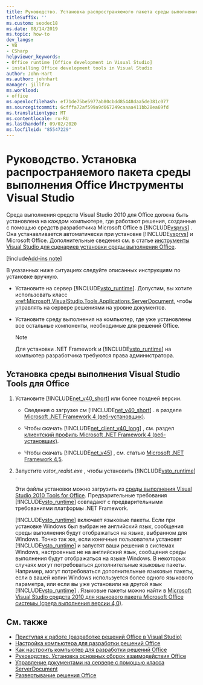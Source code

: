 ```yaml
---
title: Руководство. Установка распространяемого пакета среды выполнения Office Инструменты Visual Studio
titleSuffix: ''
ms.custom: seodec18
ms.date: 08/14/2019
ms.topic: how-to
dev_langs:
- VB
- CSharp
helpviewer_keywords:
- Office runtime [Office development in Visual Studio]
- installing Office development tools in Visual Studio
author: John-Hart
ms.author: johnhart
manager: jillfra
ms.workload:
- office
ms.openlocfilehash: ef71de75be5977ab80cbdd85448daa5de381c077
ms.sourcegitcommit: 6cfffa72af599a9d667249caaaa411bb28ea69fd
ms.translationtype: MT
ms.contentlocale: ru-RU
ms.lasthandoff: 09/02/2020
ms.locfileid: "85547229"
---
```

# <a name="how-to-install-the-visual-studio-tools-for-office-runtime-redistributable"></a>Руководство. Установка распространяемого пакета среды выполнения Office Инструменты Visual Studio
  Среда выполнения средств Visual Studio 2010 для Office должна быть установлена на каждом компьютере, где работают решения, созданные с помощью средств разработчика Microsoft Office в [!INCLUDE[vsprvs](../sharepoint/includes/vsprvs-md.md)] . Она устанавливается автоматически при установке [!INCLUDE[vsprvs](../sharepoint/includes/vsprvs-md.md)] и Microsoft Office. Дополнительные сведения см. в статье [инструменты Visual Studio для сценариев установки среды выполнения Office](../vsto/visual-studio-tools-for-office-runtime-installation-scenarios.md).

[!include[Add-ins note](includes/addinsnote.md)]

 В указанных ниже ситуациях следуйте описанных инструкциям по установке вручную.

- Установите на сервер [!INCLUDE[vsto_runtime](../vsto/includes/vsto-runtime-md.md)]. Допустим, вы хотите использовать класс <xref:Microsoft.VisualStudio.Tools.Applications.ServerDocument>, чтобы управлять на сервере решениями на уровне документов.

- Установите среду выполнения на компьютер, где уже установлены все остальные компоненты, необходимые для решений Office.

    > [!NOTE]
    > Для установки .NET Framework и [!INCLUDE[vsto_runtime](../vsto/includes/vsto-runtime-md.md)] на компьютер разработчика требуются права администратора.

## <a name="to-install-the-visual-studio-tools-for-office-runtime"></a>Установка среды выполнения Visual Studio Tools для Office

1. Установите [!INCLUDE[net_v40_short](../sharepoint/includes/net-v40-short-md.md)] или более поздней версии.

    - Сведения о загрузке см [!INCLUDE[net_v40_short](../sharepoint/includes/net-v40-short-md.md)] . в разделе [Microsoft .NET Framework 4 (веб-установщик)](https://www.microsoft.com/download/details.aspx?id=17851).

    - Чтобы скачать [!INCLUDE[net_client_v40_long](../vsto/includes/net-client-v40-long-md.md)] , см. раздел [клиентский профиль Microsoft .NET Framework 4 (веб-установщик)](https://www.microsoft.com/download/details.aspx?id=17113).

    - Чтобы скачать [!INCLUDE[net_v45](../vsto/includes/net-v45-md.md)] , см. статью [Microsoft .NET Framework 4,5](https://www.microsoft.com/download/details.aspx?id=30653).

2. Запустите *vstor_redist.exe* , чтобы установить [!INCLUDE[vsto_runtime](../vsto/includes/vsto-runtime-md.md)] .

     Эти файлы установки можно загрузить из [среды выполнения Visual Studio 2010 Tools for Office](https://www.microsoft.com/download/details.aspx?id=56961). Предварительные требования [!INCLUDE[vsto_runtime](../vsto/includes/vsto-runtime-md.md)] совпадают с предварительными требованиями платформы .NET Framework.

     [!INCLUDE[vsto_runtime](../vsto/includes/vsto-runtime-md.md)] включает языковые пакеты. Если при установке Windows был выбран не английский язык, сообщения среды выполнения будут отображаться на языке, выбранном для Windows. Точно так же, если конечные пользователи установят [!INCLUDE[vsto_runtime](../vsto/includes/vsto-runtime-md.md)] и запустят ваши решения в системах Windows, настроенных не на английский язык, сообщения среды выполнения будут отображаться на языке Windows. В некоторых случаях могут потребоваться дополнительные языковые пакеты. Например, могут потребоваться дополнительные языковые пакеты, если в вашей копии Windows используется более одного языкового параметра, или если вы уже установили на другой язык [!INCLUDE[vsto_runtime](../vsto/includes/vsto-runtime-md.md)] . Языковые пакеты можно найти в [Microsoft Visual Studio средств 2010 для языкового пакета Microsoft Office системы (среда выполнения версии 4,0)](https://www.microsoft.com/download/details.aspx?id=54246).

## <a name="see-also"></a>См. также
- [Приступая к работе &#40;разработке решений Office в Visual Studio&#41;](../vsto/getting-started-office-development-in-visual-studio.md)
- [Настройка компьютера для разработки решений Office](../vsto/configuring-a-computer-to-develop-office-solutions.md)
- [Как настроить компьютер для разработки решений Office](../vsto/how-to-configure-a-computer-to-develop-office-solutions.md)
- [Руководство. Установка основных сборок взаимодействия Office](../vsto/how-to-install-office-primary-interop-assemblies.md)
- [Управление документами на сервере с помощью класса ServerDocument](../vsto/managing-documents-on-a-server-by-using-the-serverdocument-class.md)
- [Развертывание решения Office](../vsto/deploying-an-office-solution.md)
